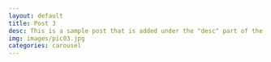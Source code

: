 ```yaml
---
layout: default
title: Post 3
desc: This is a sample post that is added under the "desc" part of the YAML.
img: images/pic03.jpg
categories: carousel
---
```

